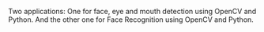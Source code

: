 Two applications:
One for face, eye and mouth detection using OpenCV and Python.
And the other one for Face Recognition using OpenCV and Python.
 


